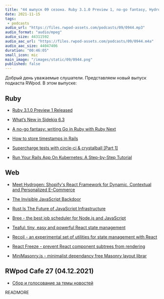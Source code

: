 ```yaml
---
title: "44 выпуск 09 сезона. Ruby 3.1.0 Preview 1, no-go fantasy, Hydrogen, Invisible JavaScript Backdoor, React Freeze и прочее"
date: 2021-11-15
tags:
 - podcasts
audio_url: "https://files.rwpod-assets.com/podcasts/09/0944.mp3"
audio_format: "audio/mpeg"
audio_size: 44311592
audio_aac_url: "https://files.rwpod-assets.com/podcasts/09/0944.m4a"
audio_aac_size: 44047406
duration: "00:46:05"
small_icon: mic
main_image: "/images/static/09/0944.png"
published: false
---
```


Добрый день уважаемые слушатели. Представляем новый выпуск подкаста RWpod. В этом выпуске:

## Ruby

 - [Ruby 3.1.0 Preview 1 Released](https://www.ruby-lang.org/en/news/2021/11/09/ruby-3-1-0-preview1-released/)
 - [What’s New in Sidekiq 6.3](https://www.mikeperham.com/2021/11/07/whats-new-in-sidekiq-6.3/)
 - [A no-go fantasy: writing Go in Ruby with Ruby Next](https://evilmartians.com/chronicles/a-no-go-fantasy-writing-go-in-ruby-with-ruby-next)


 - [How to store timestamps in Rails](https://www.mbronikowski.com/blog/timestamps-in-rails)
 - [Supercharge tests with circle-ci & crystalball [Part 1]](https://www.mrinmoydas.com/blog/2021/09/18/supercharge-rspec-with-crystalball.html)
 - [Run Your Rails App On Kubernetes: A Step-by-Step Tutorial](https://www.honeybadger.io/blog/rails-on-kubernetes/)

## Web

 - [Meet Hydrogen: Shopify's React Framework for Dynamic, Contextual and Personalized E-Commerce](https://www.smashingmagazine.com/2021/11/hydrogen-react-framework-dynamic-contextual-personalized-ecommerce/)
 - [The Invisible JavaScript Backdoor](https://certitude.consulting/blog/en/invisible-backdoor/)
 - [Rust Is The Future of JavaScript Infrastructure](https://leerob.io/blog/rust)


 - [Bree - the best job scheduler for Node.js and JavaScript](https://jobscheduler.net/#/)
 - [Teaful: tiny, easy and powerful React state management](https://aralroca.com/blog/teaful)
 - [Recoil - an experimental set of utilities for state management with React](https://github.com/facebookexperimental/Recoil/releases/tag/0.5.2)
 - [React Freeze - prevent React component subtrees from rendering](https://github.com/software-mansion-labs/react-freeze)
 - [MiniMasonry.js - minimalist dependancy free Masonry layout librar](https://github.com/Spope/MiniMasonry.js)

## RWpod Cafe 27 (04.12.2021)

 - [Сбор и голосование за темы новостей](https://github.com/rwpod/cafe-discussions/discussions/12)


READMORE

